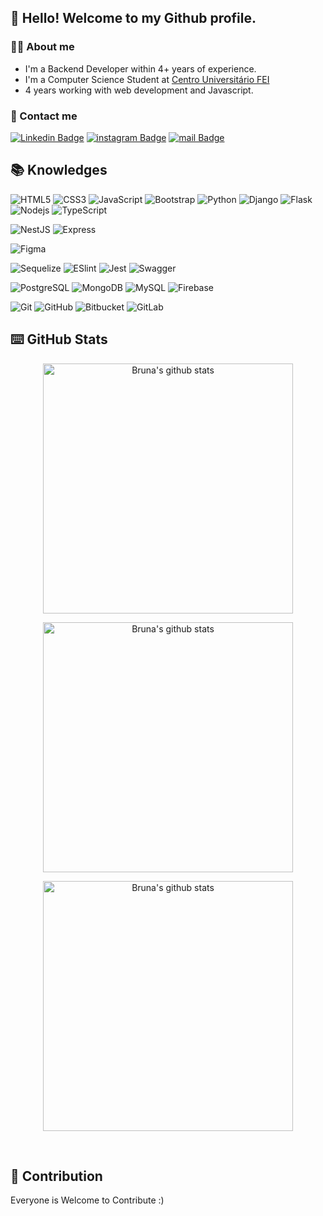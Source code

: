 ## 👋 Hello! Welcome to my Github profile.


### 👩‍💻 About me

- I'm a Backend Developer within 4+ years of experience. 
- I'm a Computer Science Student at [Centro Universitário FEI](https://portal.fei.edu.br/)
- 4 years working with web development and Javascript.

### 📲 Contact me

[![Linkedin Badge](https://img.shields.io/badge/LinkedIn-0077B5?style=for-the-badge&logo=linkedin&logoColor=white)](https://www.linkedin.com/in/b-paz/)
[![instagram Badge](https://img.shields.io/badge/Instagram-E4405F?style=for-the-badge&logo=instagram&logoColor=white)](https://www.instagram.com/paz_bruna/)
[![mail Badge](https://img.shields.io/badge/Microsoft_Outlook-0078D4?style=for-the-badge&logo=microsoft-outlook&logoColor=white)](mailto:brunappaz@outlook.com?subject=[GitHub]%2Hello)
## 📚 Knowledges

![HTML5](https://img.shields.io/badge/-HTML5-000?style=for-the-badge&logo=html5&logoColor=E34F26)
![CSS3](https://img.shields.io/badge/-CSS3-000?style=for-the-badge&logo=css3&logoColor=1572B6)
![JavaScript](https://img.shields.io/badge/-JavaScript-000?style=for-the-badge&logo=javascript&logoColor=F7DF1E)
![Bootstrap](https://img.shields.io/badge/-Bootstrap-000?style=for-the-badge&logo=bootstrap&logoColor=7952B3)
![Python](https://img.shields.io/badge/Python-000?style=for-the-badge&logo=Python&logoColor=3776AB)
![Django](https://img.shields.io/badge/Django-000?style=for-the-badge&logo=Django&logoColor=white)
![Flask](https://img.shields.io/badge/Flask-000000?style=for-the-badge&logo=flask&logoColor=white)
![Nodejs](https://img.shields.io/badge/-Nodejs-000?style=for-the-badge&logo=Node.js&logoColor=339933)
![TypeScript](https://img.shields.io/badge/-TypeScript-000?style=for-the-badge&logo=typescript&logoColor=3178C6)

![NestJS](https://img.shields.io/badge/NestJS-000?style=for-the-badge&logo=NestJS&logoColor=E0234E)
![Express](https://img.shields.io/badge/Express-000?style=for-the-badge&logo=Express)

![Figma](https://img.shields.io/badge/-Figma-000?style=for-the-badge&logo=figma&logoColor=F24E1E)

![Sequelize](https://img.shields.io/badge/Sequelize-000?style=for-the-badge&logo=Sequelize&logoColor=52B0E7)
![ESlint](https://img.shields.io/badge/ESlint-000?style=for-the-badge&logo=ESlint&logoColor=4B32C3)
![Jest](https://img.shields.io/badge/Jest-000?style=for-the-badge&logo=Jest&logoColor=C21325)
![Swagger](https://img.shields.io/badge/Swagger-000?style=for-the-badge&logo=Swagger&logoColor=85EA2D)

![PostgreSQL](https://img.shields.io/badge/-PostgreSQL-000?style=for-the-badge&logo=postgresql&logoColor=4169E1)
![MongoDB](https://img.shields.io/badge/-MongoDB-000?style=for-the-badge&logo=mongodb&logoColor=47A248)
![MySQL](https://img.shields.io/badge/-MySQL-000?style=for-the-badge&logo=mysql&logoColor=4479A1)
![Firebase](https://img.shields.io/badge/Firebase-000?style=for-the-badge&logo=Firebase&logoColor=FFCA28)

![Git](https://img.shields.io/badge/-Git-000?style=for-the-badge&logo=git&logoColor=F05032)
![GitHub](https://img.shields.io/badge/-GitHub-000?style=for-the-badge&logo=github)
![Bitbucket](https://img.shields.io/badge/-Bitbucket-000?style=for-the-badge&logo=bitbucket&logoColor=0052CC)
![GitLab](https://img.shields.io/badge/-GitLab-000?style=for-the-badge&logo=gitlab)

## ⌨️ GitHub Stats

<center>
    <tr>
      <td>
        <p align="center"><a href="#"><img width="400px" src="https://github-readme-stats.vercel.app/api?username=PazBruna&show_icons=true&count_private=true&hide_border=true&include_all_commits=true&theme=dracula" alt="Bruna's github stats"/>
          </a></p>
       <p align="center"><a href="#"><img width="400px" src="https://github-readme-streak-stats.herokuapp.com?user=PazBruna&theme=dracula"  alt="Bruna's github stats"/></a></p>
      </td>
       <td>
        <p align="center"><a href="#"><img width="400px" src="https://github-readme-stats.vercel.app/api/top-langs/?username=PazBruna&layout=compact&theme=dracula" alt="Bruna's github stats"/> </a></p>
      </td>
      </tr>
</center>
<br/>

## 🤝 Contribution
Everyone is Welcome to Contribute :)

